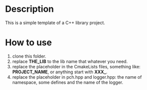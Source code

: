 ﻿# Description
This is a simple template of a C++ library project.
# How to use
1. clone this folder.
2. replace **THE_LIB** to the lib name that whatever you need.
3. replace the placeholder in the CmakeLists files, something like: **PROJECT_NAME**, or anything start with **XXX_**.
4. replace the placeholder in pch.hpp and logger.hpp: the name of namespace, some defines and the name of the logger.